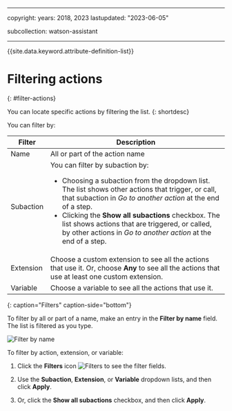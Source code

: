 
---

copyright:
  years: 2018, 2023
lastupdated: "2023-06-05"

subcollection: watson-assistant

---

{{site.data.keyword.attribute-definition-list}}

# Filtering actions
{: #filter-actions}

You can locate specific actions by filtering the list.
{: shortdesc}

You can filter by:

| Filter | Description |
| --- | --- |
| Name | All or part of the action name |
| Subaction | You can filter by subaction by: <ul><li>Choosing a subaction from the dropdown list. The list shows other actions that trigger, or call, that subaction in *Go to another action* at the end of a step.</li><li>Clicking the **Show all subactions** checkbox. The list shows actions that are triggered, or called, by other actions in *Go to another action* at the end of a step. |
| Extension | Choose a custom extension to see all the actions that use it. Or, choose **Any** to see all the actions that use at least one custom extension. |
| Variable |  Choose a variable to see all the actions that use it. |
{: caption="Filters" caption-side="bottom"}

To filter by all or part of a name, make an entry in the **Filter by name** field. The list is filtered as you type.

![Filter by name](images/filter-action-by-name.png)

To filter by action, extension, or variable:

1. Click the **Filters** icon ![Filters](../../icons/filter.svg) to see the filter fields.

1. Use the **Subaction**, **Extension**, or **Variable** dropdown lists, and then click **Apply**. 

1. Or, click the **Show all subactions** checkbox, and then click **Apply**.
